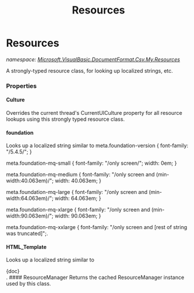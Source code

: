 ﻿---
title: Resources
---

# Resources
_namespace: [Microsoft.VisualBasic.DocumentFormat.Csv.My.Resources](N-Microsoft.VisualBasic.DocumentFormat.Csv.My.Resources.html)_

A strongly-typed resource class, for looking up localized strings, etc.



### Properties

#### Culture
Overrides the current thread's CurrentUICulture property for all
 resource lookups using this strongly typed resource class.
#### foundation
Looks up a localized string similar to meta.foundation-version {
 font-family: "/5.4.5/"; }

meta.foundation-mq-small {
 font-family: "/only screen/";
 width: 0em; }

meta.foundation-mq-medium {
 font-family: "/only screen and (min-width:40.063em)/";
 width: 40.063em; }

meta.foundation-mq-large {
 font-family: "/only screen and (min-width:64.063em)/";
 width: 64.063em; }

meta.foundation-mq-xlarge {
 font-family: "/only screen and (min-width:90.063em)/";
 width: 90.063em; }

meta.foundation-mq-xxlarge {
 font-family: "/only screen and [rest of string was truncated]";.
#### HTML_Template
Looks up a localized string similar to <!DOCTYPE html>

<html lang="en">
<head>
<meta charset="utf-8">
<title>{Title}</title>
<link rel="shortcut icon" href="http://gcmodeller.org/DNA.ico" /> 
<style>{CSS}</style>
</head>

<body>
 <div class="container"> 
{doc}
</div>
</body>
</html>.
#### ResourceManager
Returns the cached ResourceManager instance used by this class.

